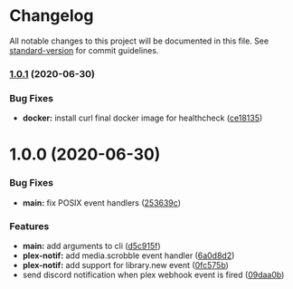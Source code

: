 # Changelog

All notable changes to this project will be documented in this file. See [standard-version](https://github.com/conventional-changelog/standard-version) for commit guidelines.

### [1.0.1](https://github.com/Arinono/plex-notifier/compare/1.0.0...1.0.1) (2020-06-30)


### Bug Fixes

* **docker:** install curl final docker image for healthcheck ([ce18135](https://github.com/Arinono/plex-notifier/commit/ce18135f2dae4f3261c7f1cbc45fe596e3e0f8a8))

# 1.0.0 (2020-06-30)


### Bug Fixes

* **main:** fix POSIX event handlers ([253639c](https://github.com/Arinono/plex-notifier/commit/253639ce40522c2d8b7ddf77418b311b8864f08a))


### Features

* **main:** add arguments to cli ([d5c915f](https://github.com/Arinono/plex-notifier/commit/d5c915f02399df767f423b8524dad78c35edc0c1))
* **plex-notif:** add media.scrobble event handler ([6a0d8d2](https://github.com/Arinono/plex-notifier/commit/6a0d8d2695a01f0ca0693e531b65e2854fee561c))
* **plex-notif:** add support for library.new event ([0fc575b](https://github.com/Arinono/plex-notifier/commit/0fc575b39a706a45cff39266ede7b62cd5e2267d))
* send discord notification when plex webhook event is fired ([09daa0b](https://github.com/Arinono/plex-notifier/commit/09daa0b5e92236fc1d9fb8762b493434b2433ef2))
